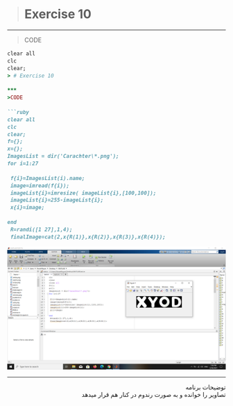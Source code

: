 > # Exercise 10

***
>CODE

```ruby
clear all
clc
clear;
> # Exercise 10

***
>CODE

```ruby
clear all
clc
clear;
f={};
x={};
ImagesList = dir('Carachter\*.png');
for i=1:27
 
 f{i}=ImagesList(i).name;
 image=imread(f{i});
 imageList{i}=imresize( imageList{i},[100,100]);
 imageList{i}=255-imageList{i};  
 x{i}=image;
 
end
 R=randi([1 27],1,4);
 finalImage=cat(2,x{R(1)},x{R(2)},x{R(3)},x{R(4)});
```
![alt text](https://github.com/semnan-university-ai/image-processing-class/blob/main/excersiecs/faeze75/19/Screenshot%20(18).png)
***
<div dir="rtl">
توضیحات برنامه <br />
تصاویر  را خوانده و به صورت رندوم در کنار هم قرار میدهد
</div>


